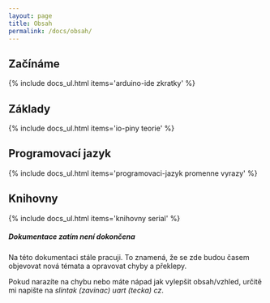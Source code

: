 ```yaml
---
layout: page
title: Obsah
permalink: /docs/obsah/
---
```


## Začínáme
{% include docs_ul.html items='arduino-ide zkratky' %}

## Základy
{% include docs_ul.html items='io-piny teorie' %}

## Programovací jazyk

{% include docs_ul.html items='programovaci-jazyk promenne vyrazy' %}

## Knihovny
{% include docs_ul.html items='knihovny serial' %}

<div class="note info">
  <h5>Dokumentace zatím není dokončena</h5>
  <p>Na této dokumentaci stále pracuji. To znamená, že se zde budou časem objevovat nová témata a opravovat chyby a překlepy.</p>
  <p>Pokud narazíte na chybu nebo máte nápad jak vylepšit obsah/vzhled, určitě mi napište na <em>slintak (zavinac) uart (tecka) cz</em>.</p>
</div>

